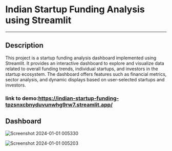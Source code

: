 # Indian Startup Funding Analysis using Streamlit
-------------------------------------------------------------

## Description
 This project is a startup funding analysis dashboard implemented using Streamlit. It provides an interactive dashboard to explore and visualize data related to overall funding trends, individual startups, and investors in the startup ecosystem. The dashboard offers features such as financial metrics, sector analysis, and dynamic displays based on user-selected startups and investors.

### link to demo:https://indian-startup-funding-tpzsnxcbnyduvunwhg9rw7.streamlit.app/

## Dashboard

![Screenshot 2024-01-01 005330](https://github.com/bhavanachitragar/Indian-startup-funding/assets/91766461/aa357b46-75f2-4900-9e5a-4ef268d1b336)

![Screenshot 2024-01-01 005203](https://github.com/bhavanachitragar/Indian-startup-funding/assets/91766461/da6c9347-0c00-4f46-882c-e041f8d1b030)
